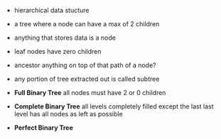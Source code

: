 - hierarchical data stucture

- a tree where a node can have a max of 2 children
- anything that stores data is a node
- leaf nodes have zero children
- ancestor
	  anything on top of that path of a node?
- any portion of tree extracted out is called subtree

- **Full Binary Tree** 
	  all nodes must have 2 or 0 children

- **Complete Binary Tree**
	  all levels completely filled except the last
	  last level has all nodes as left as possible

- **Perfect Binary Tree**
	  